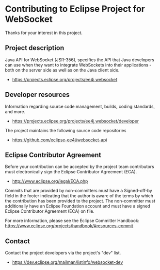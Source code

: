 # Contributing to Eclipse Project for WebSocket

Thanks for your interest in this project.

## Project description

Java API for WebSocket (JSR-356), specifies the API that Java developers can use
when they want to integrate WebSockets into their applications - both on the
server side as well as on the Java client side.

* https://projects.eclipse.org/projects/ee4j.websocket

## Developer resources

Information regarding source code management, builds, coding standards, and
more.

* https://projects.eclipse.org/projects/ee4j.websocket/developer

The project maintains the following source code repositories

* https://github.com/eclipse-ee4j/websocket-api

## Eclipse Contributor Agreement

Before your contribution can be accepted by the project team contributors must
electronically sign the Eclipse Contributor Agreement (ECA).

* http://www.eclipse.org/legal/ECA.php

Commits that are provided by non-committers must have a Signed-off-by field in
the footer indicating that the author is aware of the terms by which the
contribution has been provided to the project. The non-committer must
additionally have an Eclipse Foundation account and must have a signed Eclipse
Contributor Agreement (ECA) on file.

For more information, please see the Eclipse Committer Handbook:
https://www.eclipse.org/projects/handbook/#resources-commit

## Contact

Contact the project developers via the project's "dev" list.

* https://dev.eclipse.org/mailman/listinfo/websocket-dev
